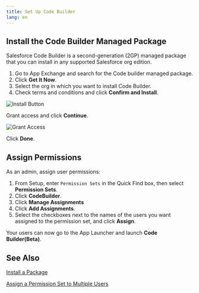 ```yaml
---
title: Set Up Code Builder
lang: en
---
```


## Install the Code Builder Managed Package

Salesforce Code Builder is a second-generation (2GP) managed package that you can install in any supported Salesforce org edition.

1. Go to App Exchange and search for the Code builder managed package.
2. Click **Get It Now**.
3. Select the org in which you want to install Code Builder.
4. Check terms and conditions and click **Confirm and Install**.

![Install Button](./images/install_button.png)

Grant access and click **Continue**.

![Grant Access](./images/grant_access.png)

Click **Done**.

## Assign Permissions

As an admin, assign user permissions:

1. From Setup, enter `Permission Sets` in the Quick Find box, then select **Permission Sets**.
2. Click **CodeBuilder**.
3. Click **Manage Assignments**
4. Click **Add Assignments**.
5. Select the checkboxes next to the names of the users you want assigned to the permission set, and click **Assign**.

Your users can now go to the App Launcher and launch **Code Builder(Beta)**.

## See Also

[Install a Package](https://help.salesforce.com/s/articleView?id=sf.distribution_installing_packages.htm&type=5)

[Assign a Permission Set to Multiple Users](https://help.salesforce.com/s/articleView?id=sf.perm_sets_mass_assign.htm&type=5)
